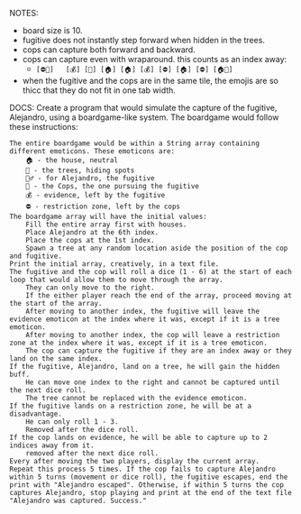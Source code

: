 NOTES:
- board size is 10.
- fugitive does not instantly step forward when hidden in the trees.
- cops can capture both forward and backward.
- cops can capture even with wraparound. this counts as an index away:
  - `[⛔🏃]	[💰]	[🌳]	[🏠]	[🏠]	[💰]	[⛔]	[🏠]	[⛔]	[🏠🚓]	`
- when the fugitive and the cops are in the same tile, the emojis are so thicc that they do not fit in one tab width.

DOCS:
Create a program that would simulate the capture of the fugitive, Alejandro, using a boardgame-like system. The boardgame would follow these instructions:

    The entire boardgame would be within a String array containing different emoticons. These emoticons are:
        🏠 - the house, neutral
        🌳 - the trees, hiding spots
        🏃‍♂️ - for Alejandro, the fugitive
        🚓 - the Cops, the one pursuing the fugitive
        💰 - evidence, left by the fugitive
        ⛔ - restriction zone, left by the cops
    The boardgame array will have the initial values:
        Fill the entire array first with houses.
        Place Alejandro at the 6th index.
        Place the cops at the 1st index.
        Spawn a tree at any random location aside the position of the cop and fugitive.
    Print the initial array, creatively, in a text file.
    The fugitive and the cop will roll a dice (1 - 6) at the start of each loop that would allow them to move through the array.
        They can only move to the right.
        If the either player reach the end of the array, proceed moving at the start of the array.
        After moving to another index, the fugitive will leave the evidence emoticon at the index where it was, except if it is a tree emoticon.
        After moving to another index, the cop will leave a restriction zone at the index where it was, except if it is a tree emoticon.
        The cop can capture the fugitive if they are an index away or they land on the same index.
    If the fugitive, Alejandro, land on a tree, he will gain the hidden buff.
        He can move one index to the right and cannot be captured until the next dice roll.
        The tree cannot be replaced with the evidence emoticon.
    If the fugitive lands on a restriction zone, he will be at a disadvantage.
        He can only roll 1 - 3.
        Removed after the dice roll.
    If the cop lands on evidence, he will be able to capture up to 2 indices away from it.
        removed after the next dice roll.
    Every after moving the two players, display the current array.
    Repeat this process 5 times. If the cop fails to capture Alejandro within 5 turns (movement or dice roll), the fugitive escapes, end the print with "Alejandro escaped". Otherwise, if within 5 turns the cop captures Alejandro, stop playing and print at the end of the text file "Alejandro was captured. Success."